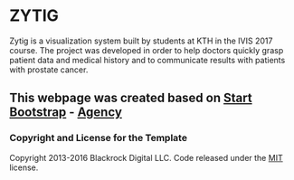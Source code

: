 # ZYTIG

Zytig is a visualization system built by students at KTH in the IVIS 2017 course. The project was developed in order to help doctors quickly grasp patient data and medical history and to communicate results with patients with prostate cancer.

## This webpage was created based on [Start Bootstrap](http://startbootstrap.com/) - [Agency](http://startbootstrap.com/template-overviews/agency/)

### Copyright and License for the Template

Copyright 2013-2016 Blackrock Digital LLC. Code released under the [MIT](https://github.com/BlackrockDigital/startbootstrap-agency/blob/gh-pages/LICENSE) license.
